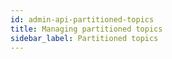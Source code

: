 ```yaml
---
id: admin-api-partitioned-topics
title: Managing partitioned topics
sidebar_label: Partitioned topics
---
```

